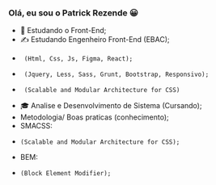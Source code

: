 ### Olá, eu sou o Patrick Rezende 😀


- 🌱 Estudando o Front-End;
- ✍ Estudando Engenheiro Front-End (EBAC);
-      (Html, Css, Js, Figma, React);
-      (Jquery, Less, Sass, Grunt, Bootstrap, Responsivo);
-      (Scalable and Modular Architecture for CSS)
- 🎓 Analise e Desenvolvimento de Sistema (Cursando);
- Metodologia/ Boas praticas (conhecimento);
- SMACSS:
-     (Scalable and Modular Architecture for CSS);
- BEM:
-     (Block Element Modifier);
